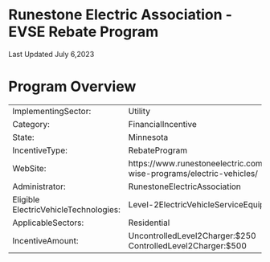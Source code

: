 # Runestone Electric Association - EVSE Rebate Program  

Last Updated July 6,2023  

# Program Overview  

<html><body><table><tr><td>ImplementingSector:</td><td>Utility</td></tr><tr><td>Category:</td><td>FinancialIncentive</td></tr><tr><td>State:</td><td>Minnesota</td></tr><tr><td>IncentiveType:</td><td>RebateProgram</td></tr><tr><td>WebSite:</td><td>https://www.runestoneelectric.com/energy-wise-programs/electric-vehicles/</td></tr><tr><td>Administrator:</td><td>RunestoneElectricAssociation</td></tr><tr><td>Eligible ElectricVehicleTechnologies:</td><td>Level-2ElectricVehicleServiceEquipment</td></tr><tr><td>ApplicableSectors:</td><td>Residential</td></tr><tr><td>IncentiveAmount:</td><td>UncontrolledLevel2Charger:$250 ControlledLevel2Charger:$500</td></tr></table></body></html>  